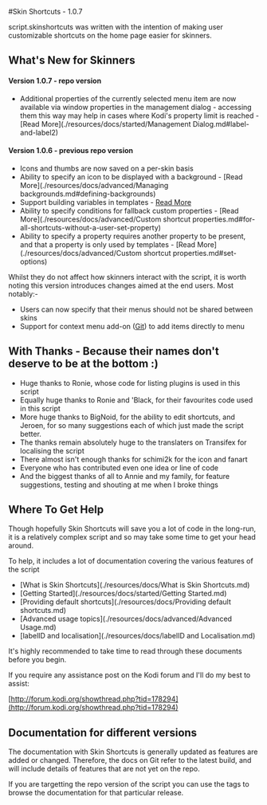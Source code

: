 #Skin Shortcuts - 1.0.7

script.skinshortcuts was written with the intention of making user customizable shortcuts on the home page easier for skinners.


## What's New for Skinners

#### Version 1.0.7 - repo version

- Additional properties of the currently selected menu item are now available via window properties in the management dialog - accessing them this way may help in cases where Kodi's property limit is reached - [Read More](./resources/docs/started/Management Dialog.md#label-and-label2)

#### Version 1.0.6 - previous repo version

- Icons and thumbs are now saved on a per-skin basis
- Ability to specify an icon to be displayed with a background - [Read More](./resources/docs/advanced/Managing backgrounds.md#defining-backgrounds)
- Support building variables in templates - [Read More](./resources/docs/advanced/Templates.md#other-template)
- Ability to specify conditions for fallback custom properties - [Read More](./resources/docs/advanced/Custom shortcut properties.md#for-all-shortcuts-without-a-user-set-property)
- Ability to specify a property requires another property to be present, and that a property is only used by templates - [Read More](./resources/docs/advanced/Custom shortcut properties.md#set-options)

Whilst they do not affect how skinners interact with the script, it is worth noting this version introduces changes aimed at the end users. Most notably:-

- Users can now specify that their menus should not be shared between skins
- Support for context menu add-on ([Git](https://github.com/Ignoble61/context.skinshortcuts.addtomenu)) to add items directly to menu
 
## With Thanks - Because their names don't deserve to be at the bottom :)

- Huge thanks to Ronie, whose code for listing plugins is used in this script
- Equally huge thanks to Ronie and 'Black, for their favourites code used in this script
- More huge thanks to BigNoid, for the ability to edit shortcuts, and Jeroen, for so many suggestions each of which just made the script better.
- The thanks remain absolutely huge to the translaters on Transifex for localising the script
- There almost isn't enough thanks for schimi2k for the icon and fanart
- Everyone who has contributed even one idea or line of code
- And the biggest thanks of all to Annie and my family, for feature suggestions, testing and shouting at me when I broke things

## Where To Get Help

Though hopefully Skin Shortcuts will save you a lot of code in the long-run, it is a relatively complex script and so may take some time to get your head around.

To help, it includes a lot of documentation covering the various features of the script

* [What is Skin Shortcuts](./resources/docs/What is Skin Shortcuts.md)
* [Getting Started](./resources/docs/started/Getting Started.md)
* [Providing default shortcuts](./resources/docs/Providing default shortcuts.md)
* [Advanced usage topics](./resources/docs/advanced/Advanced Usage.md)
* [labelID and localisation](./resources/docs/labelID and Localisation.md)

It's highly recommended to take time to read through these documents before you begin.

If you require any assistance post on the Kodi forum and I'll do my best to assist:

[http://forum.kodi.org/showthread.php?tid=178294](http://forum.kodi.org/showthread.php?tid=178294)

## Documentation for different versions

The documentation with Skin Shortcuts is generally updated as features are added or changed. Therefore, the docs on Git refer to the latest build, and will include details of features that are not yet on the repo.

If you are targetting the repo version of the script you can use the tags to browse the documentation for that particular release.
